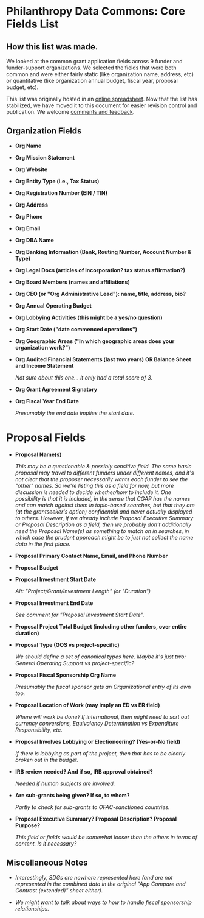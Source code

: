 # Philanthropy Data Commons: Core Fields List

## How this list was made.

We looked at the common grant application fields across 9 funder and
funder-support organizations.  We selected the fields that were both
common and were either fairly static (like organization name, address,
etc) or quantitative (like organization annual budget, fiscal year,
proposal budget, etc).

This list was originally hosted in an [online
spreadsheet](https://docs.google.com/spreadsheets/d/18bzxgnA7SFkQLTkUMUXJQeqx88g_SNGkCAXpgMpF4Ss/edit#gid=444784014).
Now that the list has stabilized, we have moved it to this document
for easier revision control and publication.  We welcome [comments and
feedback](https://github.com/OpenTechStrategies/pdc-poc-demo/issues/new).

## Organization Fields

* **Org Name**

* **Org Mission Statement**

* **Org Website**

* **Org Entity Type (i.e., Tax Status)**

* **Org Registration Number (EIN / TIN)**

* **Org Address**

* **Org Phone**

* **Org Email**

* **Org DBA Name**

* **Org Banking Information (Bank, Routing Number, Account Number & Type)**

* **Org Legal Docs (articles of incorporation?  tax status affirmation?)**

* **Org Board Members (names and affiliations)**

* **Org CEO (or "Org Administrative Lead"): name, title, address, bio?**

* **Org Annual Operating Budget**

* **Org Lobbying Activities (this might be a yes/no question)**

* **Org Start Date ("date commenced operations")**

* **Org Geographic Areas ("In which geographic areas does your organization work?")**

* **Org Audited Financial Statements (last two years) OR Balance Sheet and Income Statement**

  *Not sure about this one... it only had a total score of 3.*

* **Org Grant Agreement Signatory**

* **Org Fiscal Year End Date**

  *Presumably the end date implies the start date.*

# Proposal Fields

* **Proposal Name(s)**

  *This may be a questionable & possibly sensitive field.  The same
  basic proposal may travel to different funders under different
  names, and it's not clear that the proposer necessarily wants each
  funder to see the "other" names.  So we're listing this as a field
  for now, but more discussion is needed to decide whether/how to
  include it.  One possibility is that it is included, in the sense
  that CGAP has the names and can match against them in topic-based
  searches, but that they are (at the grantseeker's option)
  confidential and never actually displayed to others.  However, if we
  already include Proposal Executive Summary or Proposal Description
  as a field, then we probably don't additionally need the Proposal
  Name(s) as something to match on in searches, in which case the
  prudent approach might be to just not collect the name data in the
  first place.*

* **Proposal Primary Contact Name, Email, and Phone Number**

* **Proposal Budget**

* **Proposal Investment Start Date**

  *Alt: "Project/Grant/Investment Length" (or "Duration")*

* **Proposal Investment End Date**

  *See comment for "Proposal Investment Start Date".*

* **Proposal Project Total Budget (including other funders, over entire duration)**

* **Proposal Type (GOS vs project-specific)**

  *We should define a set of canonical types here.  Maybe it's just
  two: General Operating Support vs project-specific?*

* **Proposal Fiscal Sponsorship Org Name**

  *Presumably the fiscal sponsor gets an Organizational entry of its
  own too.*

* **Proposal Location of Work (may imply an ED vs ER field)**

  *Where will work be done?  If international, then might need to sort
  out currency conversions, Equivalency Determination vs Expenditure
  Responsibility, etc.*

* **Proposal Involves Lobbying or Electioneering?  (Yes-or-No field)**

  *If there is lobbying as part of the project, then that has to be
  clearly broken out in the budget.*

* **IRB review needed?  And if so, IRB approval obtained?**

  *Needed if human subjects are involved.*

* **Are sub-grants being given?  If so, to whom?**

  *Partly to check for sub-grants to OFAC-sanctioned countries.*

* **Proposal Executive Summary?  Proposal Description?  Proposal Purpose?**

  *This field or fields would be somewhat looser than the others in
  terms of content.  Is it necessary?*

## Miscellaneous Notes

* *Interestingly, SDGs are nowhere represented here (and are not
  represented in the combined data in the original "App Compare and
  Contrast (extended)" sheet either).*

* *We might want to talk about ways to how to handle fiscal
  sponsorship relationships.*
